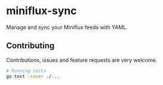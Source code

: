 # miniflux-sync

Manage and sync your Miniflux feeds with YAML.

## Contributing
 
 Contributions, issues and feature requests are very welcome.
 
 ```bash
 # Running tests
 go test -cover ./...
 ```